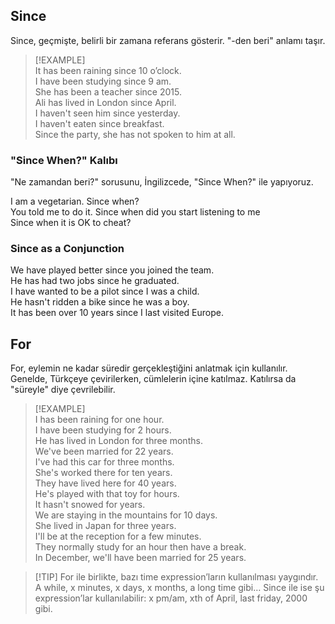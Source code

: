 ## Since  
Since, geçmişte, belirli bir zamana referans gösterir. "-den beri" anlamı taşır.  

> [!EXAMPLE]  
> It has been raining since 10 o’clock.  
> I have been studying since 9 am.  
> She has been a teacher since 2015.  
> Ali has lived in London since April.  
> I haven't seen him since yesterday.  
> I haven't eaten since breakfast.  
> Since the party, she has not spoken to him at all.  

### "Since When?" Kalıbı  

"Ne zamandan beri?" sorusunu, İngilizcede, "Since When?" ile yapıyoruz.  

I am a vegetarian. Since when?  
You told me to do it. Since when did you start listening to me  
Since when it is OK to cheat?  

### Since as a Conjunction  

We have played better since you joined the team.  
He has had two jobs since he graduated.  
I have wanted to be a pilot since I was a child.  
He hasn't ridden a bike since he was a boy.  
It has been over 10 years since I last visited Europe.  

## For  
For, eylemin ne kadar süredir gerçekleştiğini anlatmak için kullanılır. Genelde, Türkçeye çevirilerken, cümlelerin içine katılmaz. Katılırsa da "süreyle" diye çevrilebilir.  

> [!EXAMPLE]  
> I has been raining for one hour.  
> I have been studying for 2 hours.  
> He has lived in London for three months.  
> We've been married for 22 years.  
> I've had this car for three months.  
> She's worked there for ten years.  
> They have lived here for 40 years.  
> He's played with that toy for hours.  
> It hasn't snowed for years.  
> We are staying in the mountains for 10 days.  
> She lived in Japan for three years.  
> I'll be at the reception for a few minutes.  
> They normally study for an hour then have a break.  
> In December, we'll have been married for 25 years.  

> [!TIP] For ile birlikte, bazı time expression’ların kullanılması yaygındır. A while, x minutes, x days, x months, a long time gibi… Since ile ise şu expression’lar kullanılabilir: x pm/am, xth of April, last friday, 2000 gibi.  